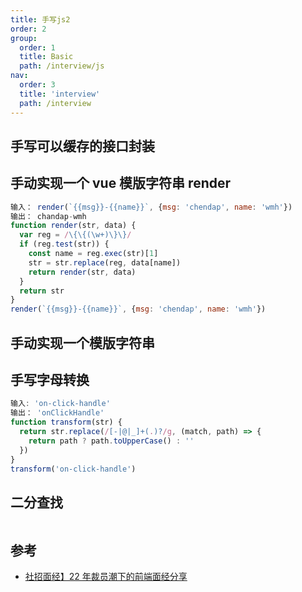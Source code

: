 ```yaml
---
title: 手写js2
order: 2
group:
  order: 1
  title: Basic
  path: /interview/js
nav:
  order: 3
  title: 'interview'
  path: /interview
---
```


## 手写可以缓存的接口封装

## 手动实现一个 vue 模版字符串 render

```js
输入： render(`{{msg}}-{{name}}`, {msg: 'chendap', name: 'wmh'})
输出： chandap-wmh
function render(str, data) {
  var reg = /\{\{(\w+)\}\}/
  if (reg.test(str)) {
    const name = reg.exec(str)[1]
    str = str.replace(reg, data[name])
    return render(str, data)
  }
  return str
}
render(`{{msg}}-{{name}}`, {msg: 'chendap', name: 'wmh'})
```

## 手动实现一个模版字符串

## 手写字母转换

```js
输入: 'on-click-handle'
输出： 'onClickHandle'
function transform(str) {
  return str.replace(/[-|@|_]+(.)?/g, (match, path) => {
    return path ? path.toUpperCase() : ''
  })
}
transform('on-click-handle')
```

## 二分查找

```js

```

## 参考

- [社招面经】22 年裁员潮下的前端面经分享](https://mp.weixin.qq.com/s/_c34EF6xNLs8JFmnU1M0Zg)
